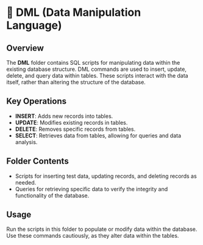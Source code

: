# 📂 DML (Data Manipulation Language)

## Overview
The **DML** folder contains SQL scripts for manipulating data within the existing database structure. DML commands are used to insert, update, delete, and query data within tables. These scripts interact with the data itself, rather than altering the structure of the database.

## Key Operations
- **INSERT**: Adds new records into tables.
- **UPDATE**: Modifies existing records in tables.
- **DELETE**: Removes specific records from tables.
- **SELECT**: Retrieves data from tables, allowing for queries and data analysis.

## Folder Contents
- Scripts for inserting test data, updating records, and deleting records as needed.
- Queries for retrieving specific data to verify the integrity and functionality of the database.

## Usage
Run the scripts in this folder to populate or modify data within the database. Use these commands cautiously, as they alter data within the tables.
